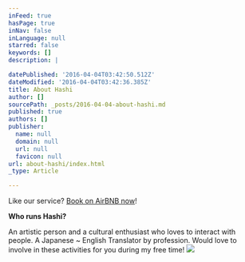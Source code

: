 ```yaml
---
inFeed: true
hasPage: true
inNav: false
inLanguage: null
starred: false
keywords: []
description: |

datePublished: '2016-04-04T03:42:50.512Z'
dateModified: '2016-04-04T03:42:36.385Z'
title: About Hashi
author: []
sourcePath: _posts/2016-04-04-about-hashi.md
published: true
authors: []
publisher:
  name: null
  domain: null
  url: null
  favicon: null
url: about-hashi/index.html
_type: Article

---
```

Like our service? [Book on AirBNB now][0]!

**Who runs Hashi?**

An artistic person and a cultural enthusiast who loves to interact with people. A Japanese ~ English Translator by profession. Would love to involve in these activities for you during my free time!
![](https://the-grid-user-content.s3-us-west-2.amazonaws.com/1ca40dc8-e5b9-41f7-b109-87af5b9567e6.jpg)

[0]: https://www.airbnb.com/rooms/7424454